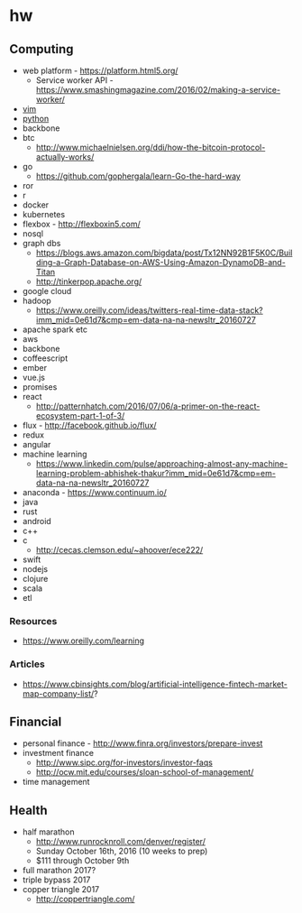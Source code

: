 # hw

## Computing

* web platform - https://platform.html5.org/
  - Service worker API - https://www.smashingmagazine.com/2016/02/making-a-service-worker/
* [vim](./vim)
* [python](./python)
* backbone
* btc
  - http://www.michaelnielsen.org/ddi/how-the-bitcoin-protocol-actually-works/
* go
  - https://github.com/gophergala/learn-Go-the-hard-way
* ror
* r
* docker
* kubernetes
* flexbox - http://flexboxin5.com/
* nosql
* graph dbs
  - https://blogs.aws.amazon.com/bigdata/post/Tx12NN92B1F5K0C/Building-a-Graph-Database-on-AWS-Using-Amazon-DynamoDB-and-Titan
  - http://tinkerpop.apache.org/
* google cloud
* hadoop
  - https://www.oreilly.com/ideas/twitters-real-time-data-stack?imm_mid=0e61d7&cmp=em-data-na-na-newsltr_20160727
* apache spark etc
* aws
* backbone
* coffeescript
* ember
* vue.js
* promises
* react
  - http://patternhatch.com/2016/07/06/a-primer-on-the-react-ecosystem-part-1-of-3/
* flux - http://facebook.github.io/flux/
* redux
* angular
* machine learning
  - https://www.linkedin.com/pulse/approaching-almost-any-machine-learning-problem-abhishek-thakur?imm_mid=0e61d7&cmp=em-data-na-na-newsltr_20160727
* anaconda - https://www.continuum.io/
* java
* rust
* android
* c++
* c
  - http://cecas.clemson.edu/~ahoover/ece222/
* swift
* nodejs
* clojure
* scala
* etl

### Resources

* https://www.oreilly.com/learning

### Articles

* https://www.cbinsights.com/blog/artificial-intelligence-fintech-market-map-company-list/?

## Financial

* personal finance - http://www.finra.org/investors/prepare-invest
* investment finance
  - http://www.sipc.org/for-investors/investor-faqs
  - http://ocw.mit.edu/courses/sloan-school-of-management/
* time management

## Health

* half marathon
  - http://www.runrocknroll.com/denver/register/
  - Sunday October 16th, 2016 (10 weeks to prep)
  - $111 through October 9th
* full marathon 2017?
* triple bypass 2017
* copper triangle 2017
  - http://coppertriangle.com/
